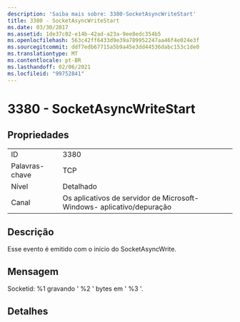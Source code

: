 ```yaml
---
description: 'Saiba mais sobre: 3380-SocketAsyncWriteStart'
title: 3380 - SocketAsyncWriteStart
ms.date: 03/30/2017
ms.assetid: 1de37c02-e14b-42ad-a23a-9ee8edc354b5
ms.openlocfilehash: 563c42ff6433d9e39a789952247aa46f4e024e3f
ms.sourcegitcommit: ddf7edb67715a5b9a45e3dd44536dabc153c1de0
ms.translationtype: MT
ms.contentlocale: pt-BR
ms.lasthandoff: 02/06/2021
ms.locfileid: "99752841"
---
```

# <a name="3380---socketasyncwritestart"></a>3380 - SocketAsyncWriteStart

## <a name="properties"></a>Propriedades  
  
|||  
|-|-|  
|ID|3380|  
|Palavras-chave|TCP|  
|Nível|Detalhado|  
|Canal|Os aplicativos de servidor de Microsoft-Windows- aplicativo/depuração|  
  
## <a name="description"></a>Descrição  

 Esse evento é emitido com o início do SocketAsyncWrite.  
  
## <a name="message"></a>Mensagem  

 Socketid: %1 gravando ' %2 ' bytes em ' %3 '.  
  
## <a name="details"></a>Detalhes
